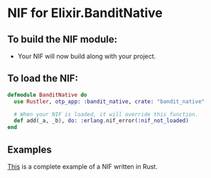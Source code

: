# NIF for Elixir.BanditNative

## To build the NIF module:

- Your NIF will now build along with your project.

## To load the NIF:

```elixir
defmodule BanditNative do
  use Rustler, otp_app: :bandit_native, crate: "bandit_native"

  # When your NIF is loaded, it will override this function.
  def add(_a, _b), do: :erlang.nif_error(:nif_not_loaded)
end
```

## Examples

[This](https://github.com/rusterlium/NifIo) is a complete example of a NIF written in Rust.
